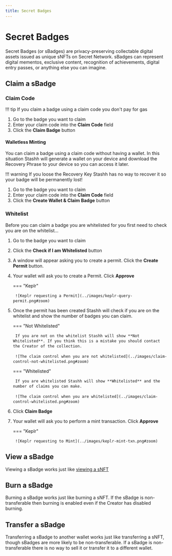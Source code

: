 ```yaml
---
title: Secret Badges
---
```


# Secret Badges

Secret Badges (or sBadges) are privacy-preserving collectable digital assets issued as unique sNFTs on Secret Network. sBadges can represent digital mementos, exclusive content, recognition of achievements, digital entry passes, or anything else you can imagine.

## Claim a sBadge

[](../images/claim-control-default.png)

### Claim Code

!!! tip
    If you claim a badge using a claim code you don't pay for gas

1. Go to the badge you want to claim
2. Enter your claim code into the **Claim Code** field
3. Click the **Claim Badge** button

#### Walletless Minting

You can claim a badge using a claim code without having a wallet. In this situation Stashh will generate a wallet on your device and download the Recovery Phrase to your device so you can access it later.

!!! warning
    If you loose the Recovery Key Stashh has no way to recover it so your badge will be permanently lost!

1. Go to the badge you want to claim
2. Enter your claim code into the **Claim Code** field
3. Click the **Create Wallet & Claim Badge** button

### Whitelist

Before you can claim a badge you are whitelisted for you first need to check you are on the whitelist...

1. Go to the badge you want to claim
2. Click the **Check if I am Whitelisted** button
3. A window will appear asking you to create a permit. Click the **Create Permit** button.
4. Your wallet will ask you to create a Permit. Click **Approve**

    === "Keplr"

        ![Keplr requesting a Permit](../images/keplr-query-permit.png#zoom)

5. Once the permit has been created Stashh will check if you are on the whitelist and show the number of badges you can claim.

    === "Not Whitelisted"

        If you are not on the whitelist Stashh will show **Not Whitelisted**. If you think this is a mistake you should contact the Creator of the collection.

        ![The claim control when you are not whitelisted](../images/claim-control-not-whitelisted.png#zoom)

    === "Whitelisted"

        If you are whitelisted Stashh will show **Whitelisted** and the number of claims you can make.

        ![The claim control when you are whitelisted](../images/claim-control-whitelisted.png#zoom)

6. Click **Claim Badge**
7. Your wallet will ask you to perform a mint transaction. Click **Approve**

    === "Keplr"

        ![Keplr requesting to Mint](../images/keplr-mint-txn.png#zoom)

## View a sBadge

Viewing a sBadge works just like [viewing a sNFT](./view-your-nfts.md)

## Burn a sBadge

Burning a sBadge works just like burning a sNFT. If the sBadge is non-transferable then burning is enabled even if the Creator has disabled burning.

## Transfer a sBadge

Transferring a sBadge to another wallet works just like transferring a sNFT, though sBadges are more likely to be non-transferable. If a sBadge is non-transferable there is no way to sell it or transfer it to a different wallet.